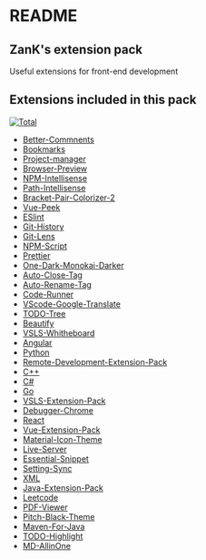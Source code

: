 # README

## ZanK's extension pack


Useful extensions for front-end development

## Extensions included in this pack

[![Total](https://img.shields.io/badge/Total-62-green)](https://github.com/zk-g/zank-extension-pack)

* [Better-Commnents]
* [Bookmarks]
* [Project-manager]
* [Browser-Preview]
* [NPM-Intellisense]
* [Path-Intellisense]
* [Bracket-Pair-Colorizer-2]
* [Vue-Peek]
* [ESlint]
* [Git-History]
* [Git-Lens]
* [NPM-Script]
* [Prettier]
* [One-Dark-Monokai-Darker]
* [Auto-Close-Tag]
* [Auto-Rename-Tag]
* [Code-Runner]
* [VScode-Google-Translate]
* [TODO-Tree]
* [Beautify]
* [VSLS-Whitheboard]
* [Angular]
* [Python]
* [Remote-Development-Extension-Pack]
* [C++]
* [C#]
* [Go]
* [VSLS-Extension-Pack]
* [Debugger-Chrome]
* [React]
* [Vue-Extension-Pack]
* [Material-Icon-Theme]
* [Live-Server]
* [Essential-Snippet]
* [Setting-Sync]
* [XML]
* [Java-Extension-Pack]
* [Leetcode]
* [PDF-Viewer]
* [Pitch-Black-Theme]
* [Maven-For-Java]
* [TODO-Highlight]
* [MD-AllinOne]

[//]: # (These are reference links used in the body of this note and get stripped out when the markdown processor does its job. There is no need to format nicely because it shouldn't be seen. Thanks SO - http://stackoverflow.com/questions/4823468/store-comments-in-markdown-syntax)


[Better-Commnents]: <https://marketplace.visualstudio.com/items?itemName=aaron-bond.better-comments>
[Bookmarks]: <https://marketplace.visualstudio.com/items?itemName=alefragnani.Bookmarks>
[Project-manager]: <https://marketplace.visualstudio.com/items?itemName=alefragnani.project-manager>
[Browser-Preview]: <https://marketplace.visualstudio.com/items?itemName=auchenberg.vscode-browser-preview>
[NPM-Intellisense]: <https://marketplace.visualstudio.com/items?itemName=christian-kohler.npm-intellisense>
[Path-Intellisense]: <https://marketplace.visualstudio.com/items?itemName=christian-kohler.path-intellisense>
[Bracket-Pair-Colorizer-2]: <https://marketplace.visualstudio.com/items?itemName=CoenraadS.bracket-pair-colorizer-2>
[Vue-Peek]: <https://marketplace.visualstudio.com/items?itemName=dariofuzinato.vue-peek>
[ESlint]: <https://marketplace.visualstudio.com/items?itemName=dbaeumer.vscode-eslint>
[Git-History]: <https://marketplace.visualstudio.com/items?itemName=donjayamanne.githistory>
[Git-Lens]: <https://marketplace.visualstudio.com/items?itemName=eamodio.gitlens>
[NPM-Script]: <https://marketplace.visualstudio.com/items?itemName=traBpUkciP.vscode-npm-scripts>
[Prettier]: <https://marketplace.visualstudio.com/items?itemName=esbenp.prettier-vscode>
[One-Dark-Monokai-Darker]: <https://marketplace.visualstudio.com/items?itemName=eserozvataf.one-dark-pro-monokai-darker>
[Auto-Close-Tag]: <https://marketplace.visualstudio.com/items?itemName=formulahendry.auto-close-tag>
[Auto-Rename-Tag]: <https://marketplace.visualstudio.com/items?itemName=formulahendry.auto-rename-tag>
[Code-Runner]: <https://marketplace.visualstudio.com/items?itemName=formulahendry.code-runner>
[VScode-Google-Translate]: <https://marketplace.visualstudio.com/items?itemName=funkyremi.vscode-google-translate>
[TODO-Tree]: <https://marketplace.visualstudio.com/items?itemName=Gruntfuggly.todo-tree>
[Beautify]: <https://marketplace.visualstudio.com/items?itemName=HookyQR.beautify>
[VSLS-Whitheboard]: <https://marketplace.visualstudio.com/items?itemName=lostintangent.vsls-whiteboard>
[Angular]: <https://marketplace.visualstudio.com/items?itemName=Mikael.Angular-BeastCode>
[Python]: <https://marketplace.visualstudio.com/items?itemName=ms-python.python>
[Remote-Development-Extension-Pack]: <https://marketplace.visualstudio.com/items?itemName=ms-vscode-remote.vscode-remote-extensionpack>
[C++]: <https://marketplace.visualstudio.com/items?itemName=ms-vscode.cpptools>
[C#]: <https://marketplace.visualstudio.com/items?itemName=ms-vscode.csharp>
[Go]: <https://marketplace.visualstudio.com/items?itemName=ms-vscode.Go>
[VSLS-Extension-Pack]: <https://marketplace.visualstudio.com/items?itemName=MS-vsliveshare.vsliveshare-pack>
[Debugger-Chrome]: <https://marketplace.visualstudio.com/items?itemName=msjsdiag.debugger-for-chrome>
[React]: <https://marketplace.visualstudio.com/items?itemName=msjsdiag.vscode-react-native>
[Vue-Extension-Pack]: <https://marketplace.visualstudio.com/items?itemName=mubaidr.vuejs-extension-pack>
[Material-Icon-Theme]: <https://marketplace.visualstudio.com/items?itemName=PKief.material-icon-theme>
[Live-Server]: <https://marketplace.visualstudio.com/items?itemName=ritwickdey.LiveServer>
[Essential-Snippet]: <https://marketplace.visualstudio.com/items?itemName=robertoachar.vscode-essentials-snippets>
[Setting-Sync]: <https://marketplace.visualstudio.com/items?itemName=Shan.code-settings-sync>
[XML]: <https://marketplace.visualstudio.com/items?itemName=redhat.vscode-xml>
[Java-Extension-Pack]: <https://marketplace.visualstudio.com/items?itemName=vscjava.vscode-java-pack>
[Leetcode]: <https://marketplace.visualstudio.com/items?itemName=shengchen.vscode-leetcode>
[PDF-Viewer]: <https://marketplace.visualstudio.com/items?itemName=tomoki1207.pdf>
[Pitch-Black-Theme]: <https://marketplace.visualstudio.com/items?itemName=viktorqvarfordt.vscode-pitch-black-theme>
[Maven-For-Java]: <https://marketplace.visualstudio.com/items?itemName=vscjava.vscode-maven>
[TODO-Highlight]: <https://marketplace.visualstudio.com/items?itemName=wayou.vscode-todo-highlight>
[MD-AllinOne]: <https://marketplace.visualstudio.com/items?itemName=yzhang.markdown-all-in-one>